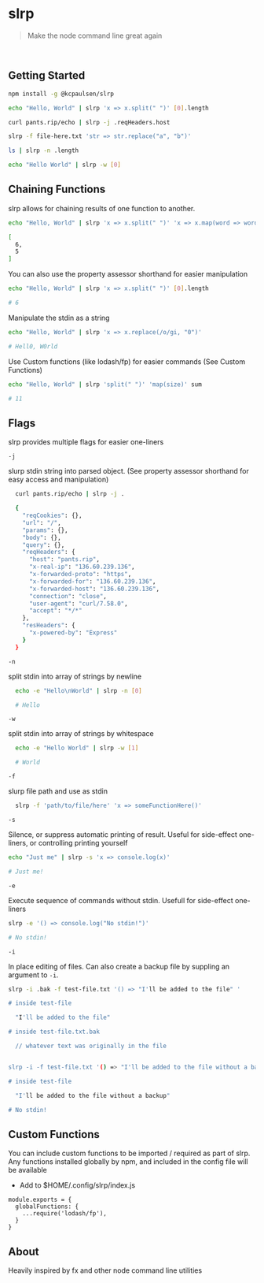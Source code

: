 # slrp

> Make the node command line great again

</br>

## Getting Started

```bash
npm install -g @kcpaulsen/slrp
```

```bash
echo "Hello, World" | slrp 'x => x.split(" ")' [0].length

curl pants.rip/echo | slrp -j .reqHeaders.host

slrp -f file-here.txt 'str => str.replace("a", "b")'

ls | slrp -n .length

echo "Hello World" | slrp -w [0]
```

## Chaining Functions

slrp allows for chaining results of one function to another.

```bash
echo "Hello, World" | slrp 'x => x.split(" ")' 'x => x.map(word => word.length)'

[
  6,
  5
]
```

You can also use the property assessor shorthand for easier manipulation

```bash
echo "Hello, World" | slrp 'x => x.split(" ")' [0].length

# 6
```

Manipulate the stdin as a string

```bash
echo "Hello, World" | slrp 'x => x.replace(/o/gi, "0")'

# Hell0, W0rld
```

Use Custom functions (like lodash/fp) for easier commands (See Custom Functions)

```bash
echo "Hello, World" | slrp 'split(" ")' 'map(size)' sum

# 11
```

## Flags

slrp provides multiple flags for easier one-liners

`-j`

slurp stdin string into parsed object.
(See property assessor shorthand for easy access and manipulation)

```bash
  curl pants.rip/echo | slrp -j .

  {
    "reqCookies": {},
    "url": "/",
    "params": {},
    "body": {},
    "query": {},
    "reqHeaders": {
      "host": "pants.rip",
      "x-real-ip": "136.60.239.136",
      "x-forwarded-proto": "https",
      "x-forwarded-for": "136.60.239.136",
      "x-forwarded-host": "136.60.239.136",
      "connection": "close",
      "user-agent": "curl/7.58.0",
      "accept": "*/*"
    },
    "resHeaders": {
      "x-powered-by": "Express"
    }
  }
```

`-n`

split stdin into array of strings by newline

```bash
  echo -e "Hello\nWorld" | slrp -n [0]

  # Hello
```

`-w`

split stdin into array of strings by whitespace

```bash
  echo -e "Hello World" | slrp -w [1]

  # World
```

`-f`

slurp file path and use as stdin

```bash
  slrp -f 'path/to/file/here' 'x => someFunctionHere()'
```

`-s`

Silence, or suppress automatic printing of result. Useful for side-effect one-liners,
or controlling printing yourself

```bash
echo "Just me" | slrp -s 'x => console.log(x)'

# Just me!
```

`-e`

Execute sequence of commands without stdin. Usefull for side-effect one-liners


```bash
slrp -e '() => console.log("No stdin!")'

# No stdin!
```

`-i`

In place editing of files. Can also create a backup file by suppling an argument to `-i`.


```bash
slrp -i .bak -f test-file.txt '() => "I'll be added to the file" '

# inside test-file

  "I'll be added to the file"

# inside test-file.txt.bak

  // whatever text was originally in the file


slrp -i -f test-file.txt '() => "I'll be added to the file without a backup" '

# inside test-file

  "I'll be added to the file without a backup"

# No stdin!
```

## Custom Functions

You can include custom functions to be imported / required as part of slrp.
Any functions installed globally by npm, and included in the config file will be available

* Add to $HOME/.config/slrp/index.js

```
module.exports = {
  globalFunctions: {
    ...require('lodash/fp'),
  }
}
```

## About

Heavily inspired by fx and other node command line utilities
